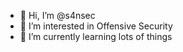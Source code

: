 - 👋 Hi, I’m @s4nsec
- 👀 I’m interested in Offensive Security
- 🌱 I’m currently learning lots of things

<!---
s4nsec/s4nsec is a ✨ special ✨ repository because its `README.md` (this file) appears on your GitHub profile.
You can click the Preview link to take a look at your changes.
--->
